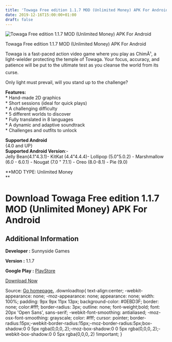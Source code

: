 ```yaml
---
title: 'Towaga Free edition 1.1.7 MOD (Unlimited Money) APK For Android'
date: 2019-12-16T15:00:00+01:00
draft: false
---
```


![Towaga Free edition 1.1.7 MOD (Unlimited Money) APK For Android](https://i1.wp.com/apkhome.net/wp-content/uploads/2019/12/Towaga-Free-edition-1.1.7-MOD-Unlimited-Money.png "Towaga Free edition 1.1.7 MOD (Unlimited Money) APK For Android")

  

Towaga Free edition 1.1.7 MOD (Unlimited Money) APK For Android

Towaga is a fast-paced action video game where you play as ChimÃ¹, a light-wielder protecting the temple of Towaga. Your focus, accuracy, and patience will be put to the ultimate test as you cleanse the world from its curse.

Only light must prevail, will you stand up to the challenge?

**Features:**  
\* Hand-made 2D graphics  
\* Short sessions (ideal for quick plays)  
\* A challenging difficulty  
\* 5 different worlds to discover  
\* Fully translated in 8 languages  
\* A dynamic and adaptive soundtrack  
\* Challenges and outfits to unlock

**Supported Android**  
{4.0 and UP}  
**Supported Android Version**:-  
Jelly Bean(4.1"4.3.1)- KitKat (4.4"4.4.4)- Lollipop (5.0"5.0.2) - Marshmallow (6.0 - 6.0.1) - Nougat (7.0 " 7.1.1) - Oreo (8.0-8.1) - Pie (9.0)

**MOD TYPE: Unlimited Money  
**

Download Towaga Free edition 1.1.7 MOD (Unlimited Money) APK For Android
========================================================================

Additional Information
----------------------

**Developer :** Sunnyside Games

**Version :** 1.1.7

**Google Play :** [PlayStore](https://play.google.com/store/apps/details?id=com.sunnysidegames.towaga)

  

[Download Now](https://store4app.co/post/towaga-free-edition-1-1-7-mod-unlimited-money-apk-for-android_1576504145)

  
Source: [Go homepage.](https://store4app.co/post/towaga-free-edition-1-1-7-mod-unlimited-money-apk-for-android_1576504145) .downloadtop{ text-align:center; -webkit-appearance: none; -moz-appearance: none; appearance: none; width: 100%; padding: 9px 9px 11px 13px; background-color: #0EBD3F; border: none; color:#fff; border-radius: 3px; outline: none; font-weight;bold; font: 20px 'Open Sans', sans-serif; -webkit-font-smoothing: antialiased; -moz-osx-font-smoothing: grayscale; color: #fff; cursor: pointer; border-radius:15px;-webkit-border-radius:15px;-moz-border-radius:5px;box-shadow:0 0 5px rgba(0,0,0,.2);-moz-box-shadow:0 0 5px rgba(0,0,0,.2);-webkit-box-shadow:0 0 5px rgba(0,0,0,.2) !important; }